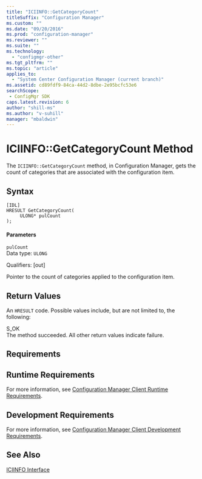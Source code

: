 ```yaml
---
title: "ICIINFO::GetCategoryCount"
titleSuffix: "Configuration Manager"
ms.custom: ""
ms.date: "09/20/2016"
ms.prod: "configuration-manager"
ms.reviewer: ""
ms.suite: ""
ms.technology:
  - "configmgr-other"
ms.tgt_pltfrm: ""
ms.topic: "article"
applies_to:
  - "System Center Configuration Manager (current branch)"
ms.assetid: cd89fdf9-84ca-44d2-8dbe-2e95bcfc53e6searchScope: - ConfigMgr SDK
caps.latest.revision: 6
author: "shill-ms"
ms.author: "v-suhill"
manager: "mbaldwin"
---
```

# ICIINFO::GetCategoryCount Method
The `ICIINFO::GetCategoryCount` method, in Configuration Manager, gets the count of categories that are associated with the configuration item.  

## Syntax  

```  
[IDL]  
HRESULT GetCategoryCount(  
     ULONG* pulCount  
);  
```  

#### Parameters  
 `pulCount`  
 Data type: `ULONG`  

 Qualifiers: [out]  

 Pointer to the count of categories applied to the configuration item.  

## Return Values  
 An `HRESULT` code. Possible values include, but are not limited to, the following:  

 S_OK  
 The method succeeded. All other return values indicate failure.  

## Requirements  

## Runtime Requirements  
 For more information, see [Configuration Manager Client Runtime Requirements](../../../../../develop/core/reqs/client-runtime-requirements.md).  

## Development Requirements  
 For more information, see [Configuration Manager Client Development Requirements](../../../../../develop/core/reqs/client-development-requirements.md).  

## See Also  
 [ICIINFO Interface](../../../../../develop/reference/core/clients/client-classes/iciinfo-interface.md)
